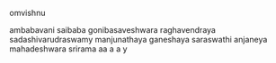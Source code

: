 omvishnu 

ambabavani saibaba gonibasaveshwara raghavendraya sadashivarudraswamy manjunathaya ganeshaya saraswathi anjaneya mahadeshwara srirama
aa
a
a
y
